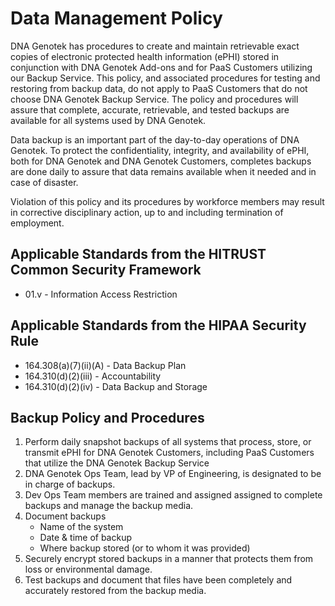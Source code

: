# Data Management Policy

DNA Genotek has procedures to create and maintain retrievable exact copies of electronic protected health information (ePHI) stored in conjunction with DNA Genotek Add-ons and for PaaS Customers utilizing our Backup Service. This policy, and associated procedures for testing and restoring from backup data, do not apply to PaaS Customers that do not choose DNA Genotek Backup Service. The policy and procedures will assure that complete, accurate, retrievable, and tested backups are available for all systems used by DNA Genotek.

Data backup is an important part of the day-to-day operations of DNA Genotek. To protect the confidentiality, integrity, and availability of ePHI, both for DNA Genotek and DNA Genotek Customers, completes backups are done daily to assure that data remains available when it needed and in case of disaster.

Violation of this policy and its procedures by workforce members may result in corrective disciplinary action, up to and including termination of employment.

## Applicable Standards from the HITRUST Common Security Framework

* 01.v - Information Access Restriction

## Applicable Standards from the HIPAA Security Rule

* 164.308(a)(7)(ii)(A) - Data Backup Plan
* 164.310(d)(2)(iii) - Accountability
* 164.310(d)(2)(iv) - Data Backup and Storage

## Backup Policy and Procedures

1. Perform daily snapshot backups of all systems that process, store, or transmit ePHI for DNA Genotek Customers, including PaaS Customers that utilize the DNA Genotek Backup Service
2. DNA Genotek Ops Team, lead by VP of Engineering, is designated to be in charge of backups.
3. Dev Ops Team members are trained and assigned assigned to complete backups and manage the backup media.
4. Document backups
	* Name of the system
	* Date & time of backup
	* Where backup stored (or to whom it was provided)
5. Securely encrypt stored backups in a manner that protects them from loss or environmental damage.
6. Test backups and document that files have been completely and accurately restored from the backup media.